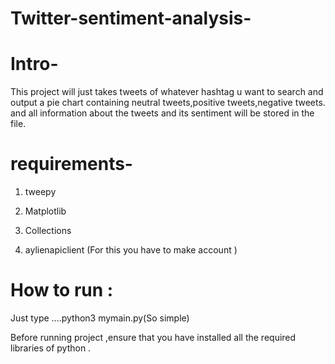 # Twitter-sentiment-analysis-

# Intro-

This project will just takes tweets of whatever hashtag u want to search  and output a pie chart containing neutral tweets,positive tweets,negative tweets.
and all information about the tweets and its sentiment will be stored in the file.


# requirements-

1. tweepy 

2. Matplotlib

3. Collections

4. aylienapiclient (For this you have to make account )


# How to run :

Just type ....python3 mymain.py(So simple)

Before running project ,ensure that you have installed all the required libraries of python .





